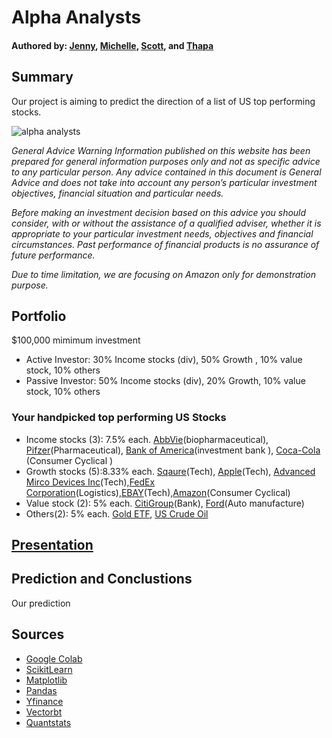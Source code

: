 # Alpha Analysts
#### Authored by: [Jenny](https://github.com/jennyntd), [Michelle](https://github.com/MishQ666), [Scott](https://github.com/Bomegolf), and [Thapa](https://github.com/TribThapa)


## Summary 
Our project is aiming to predict the direction of a list of US top performing stocks. 

![alpha analysts](https://techcrunch.com/wp-content/uploads/2019/06/GettyImages-1051659174.jpg?w=730&crop=1)

*General Advice Warning*
*Information published on this website has been prepared for general information purposes only and not as specific advice to any particular person. Any advice contained in this document is General Advice and does not take into account any person’s particular investment objectives, financial situation and particular needs.*

*Before making an investment decision based on this advice you should consider, with or without the assistance of a qualified adviser, whether it is appropriate to your particular investment needs, objectives and financial circumstances.  Past performance of financial products is no assurance of future performance.*

*Due to time limitation, we are focusing on Amazon only for demonstration purpose.*


## Portfolio 
$100,000 mimimum investment 
- Active Investor: 30% Income stocks (div), 50% Growth , 10% value stock, 10% others
- Passive Investor: 50% Income stocks (div), 20% Growth, 10% value stock, 10% others

### Your handpicked top performing US Stocks 
- Income stocks (3): 7.5% each.  [AbbVie](https://finance.yahoo.com/quote/ABBV/)(biopharmaceutical), [Pifzer](https://finance.yahoo.com/quote/PFE/)(Pharmaceutical), [Bank of America](https://finance.yahoo.com/quote/BAC/)(investment bank
), [Coca-Cola](https://finance.yahoo.com/quote/KO/)  (Consumer Cyclical
)
- Growth stocks (5):8.33% each.  [Sqaure](https://finance.yahoo.com/quote/SQ/)(Tech), [Apple](https://finance.yahoo.com/quote/AAPL/)(Tech), [Advanced Mirco Devices Inc](https://finance.yahoo.com/quote/AMD/)(Tech),[FedEx Corporation](https://finance.yahoo.com/quote/FDX/)(Logistics),[EBAY](https://finance.yahoo.com/quote/EBAY/)(Tech),[Amazon](https://finance.yahoo.com/quote/EBAY/)(Consumer Cyclical)
- Value stock (2): 5% each. [CitiGroup](https://finance.yahoo.com/quote/C/)(Bank), [Ford](https://finance.yahoo.com/quote/F/)(Auto manufacture)
- Others(2): 5% each. [Gold ETF](https://au.finance.yahoo.com/quote/GOLD.AX/), [US Crude Oil](https://finance.yahoo.com/quote/CL=F/) 


## [Presentation](https://github.com/MishQ666/Project_2/tree/main/Presentation)


## Prediction and Conclustions

Our prediction 

## Sources
- [Google Colab](https://drive.google.com/drive/folders/1abuvNk-AlsIswHqVwza9GbKKlGb1UYDL)
- [ScikitLearn](https://scikit-learn.org/stable/)
- [Matplotlib](https://matplotlib.org/)
- [Pandas](https://pandas.pydata.org/pandas-docs/stable/user_guide/10min.html)
- [Yfinance](https://pypi.org/project/yfinance/)
- [Vectorbt](https://vectorbt.dev/)
- [Quantstats](https://www.youtube.com/watch?v=gsS3JxPXXvg)











